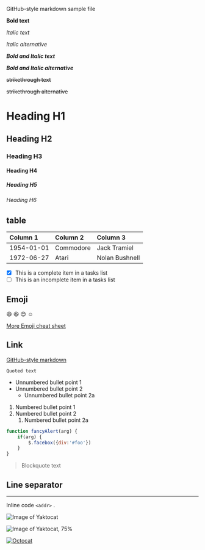 GitHub-style markdown sample file

**Bold text**

*Italic text*

_Italic alternative_

***Bold and Italic text***

___Bold and Italic alternative___

~~strikethrough text~~

<del>strikethrough alternative</del>

# Heading H1

## Heading H2

### Heading H3

#### Heading H4

##### Heading H5

###### Heading H6

## table

| Column 1  | Column 2  | Column 3  |
|:----------|:----------|:----------|
|1954-01-01 | Commodore | Jack Tramiel | 123 |
|1972-06-27 | Atari | Nolan Bushnell | 456 |

- [x] This is a complete item in a tasks list
- [ ] This is an incomplete item in a tasks list

## Emoji
:smile:
:laughing:
:blush:
:relaxed:

[More Emoji cheat sheet](http://www.emoji-cheat-sheet.com/)

## Link
[GitHub-style markdown](https://guides.github.com/features/mastering-markdown/)

`Quoted text`

* Unnumbered bullet point 1
* Unnumbered bullet point 2
	* Unnumbered bullet point 2a

1. Numbered bullet point 1
1. Numbered bullet point 2
	1. Numbered bullet point 2a

```javascript
function fancyAlert(arg) {
	if(arg) {
		$.facebox({div:'#foo'})
	}
}
```

> Blockquote text

## Line separator
---

Inline code `<addr>` .

![Image of Yaktocat](https://octodex.github.com/images/yaktocat.png)

![Image of Yaktocat, 75%](https://octodex.github.com/images/yaktocat.png)

[![Octocat](https://github.githubassets.com/images/icons/emoji/octocat.png)](./somelink)

